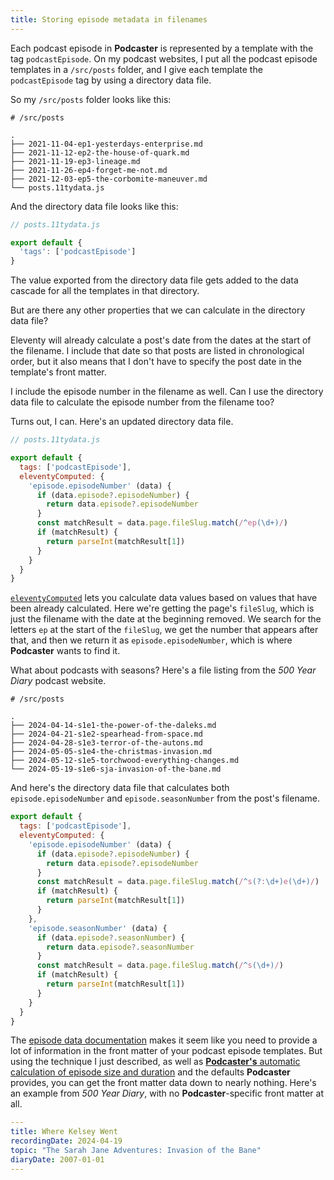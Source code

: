 ```yaml
---
title: Storing episode metadata in filenames
---
```

<!---excerpt-->
Each podcast episode in **Podcaster** is represented by a template with the tag `podcastEpisode`. On my podcast websites, I put all the podcast episode templates in a `/src/posts` folder, and I give each template the `podcastEpisode` tag by using a directory data file.
<!---endexcerpt-->

So my `/src/posts` folder looks like this:

```tree
# /src/posts

.
├── 2021-11-04-ep1-yesterdays-enterprise.md
├── 2021-11-12-ep2-the-house-of-quark.md
├── 2021-11-19-ep3-lineage.md
├── 2021-11-26-ep4-forget-me-not.md
├── 2021-12-03-ep5-the-corbomite-maneuver.md
└── posts.11tydata.js
```

And the directory data file looks like this:

```javascript
// posts.11tydata.js

export default {
  'tags': ['podcastEpisode']
}
```

The value exported from the directory data file gets added to the data cascade for all the templates in that directory.

But are there any other properties that we can calculate in the directory data file?

Eleventy will already calculate a post's date from the dates at the start of the filename. I include that date so that posts are listed in chronological order, but it also means that I don't have to specify the post date in the template's front matter.

I include the episode number in the filename as well. Can I use the directory data file to calculate the episode number from the filename too?

Turns out, I can. Here's an updated directory data file.

```javascript
// posts.11tydata.js

export default {
  tags: ['podcastEpisode'],
  eleventyComputed: {
    'episode.episodeNumber' (data) {
      if (data.episode?.episodeNumber) {
        return data.episode?.episodeNumber
      }
      const matchResult = data.page.fileSlug.match(/^ep(\d+)/)
      if (matchResult) {
        return parseInt(matchResult[1])
      }
    }
  }
}
```

[`eleventyComputed`][eleventyComputed] lets you calculate data values based on values that have been already calculated. Here we're getting the page's `fileSlug`, which is just the filename with the date at the beginning removed. We search for the letters `ep` at the start of the `fileSlug`, we get the number that appears after that, and then we return it as `episode.episodeNumber`, which is where **Podcaster** wants to find it.

[eleventyComputed]: https://www.11ty.dev/docs/data-computed/

What about podcasts with seasons? Here's a file listing from the _500 Year Diary_ podcast website.

```tree
# /src/posts

.
├── 2024-04-14-s1e1-the-power-of-the-daleks.md
├── 2024-04-21-s1e2-spearhead-from-space.md
├── 2024-04-28-s1e3-terror-of-the-autons.md
├── 2024-05-05-s1e4-the-christmas-invasion.md
├── 2024-05-12-s1e5-torchwood-everything-changes.md
└── 2024-05-19-s1e6-sja-invasion-of-the-bane.md
```

And here's the directory data file that calculates both `episode.episodeNumber` and `episode.seasonNumber` from the post's filename.

```javascript
export default {
  tags: ['podcastEpisode'],
  eleventyComputed: {
    'episode.episodeNumber' (data) {
      if (data.episode?.episodeNumber) {
        return data.episode?.episodeNumber
      }
      const matchResult = data.page.fileSlug.match(/^s(?:\d+)e(\d+)/)
      if (matchResult) {
        return parseInt(matchResult[1])
      }
    },
    'episode.seasonNumber' (data) {
      if (data.episode?.seasonNumber) {
        return data.episode?.seasonNumber
      }
      const matchResult = data.page.fileSlug.match(/^s(\d+)/)
      if (matchResult) {
        return parseInt(matchResult[1])
      }
    }
  }
}
```

The [episode data documentation][] makes it seem like you need to provide a lot of information in the front matter of your podcast episode templates. But using the technique I just described, as well as [**Podcaster's** automatic calculation of episode size and duration][size-and-duration] and the defaults **Podcaster** provides, you can get the front matter data down to nearly nothing. Here's an example from _500 Year Diary_, with no **Podcaster**-specific front matter at all.

[episode data documentation]: docs/episode-information.md
[size-and-duration]: docs/filename-size-and-duration.md

```yaml
---
title: Where Kelsey Went
recordingDate: 2024-04-19
topic: "The Sarah Jane Adventures: Invasion of the Bane"
diaryDate: 2007-01-01
---
```
